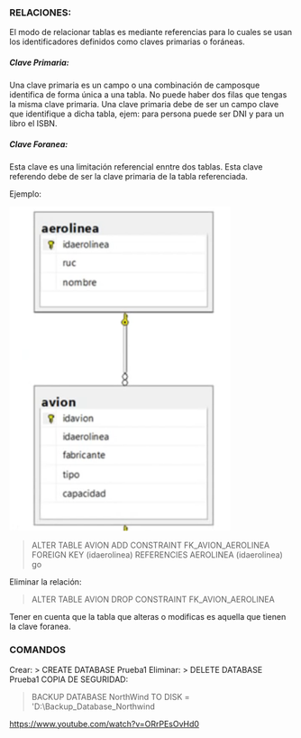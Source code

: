 ### RELACIONES: 
El modo de relacionar tablas es mediante referencias para lo cuales se usan los identificadores definidos como claves primarias o foráneas.

##### Clave Primaria:
Una clave primaria es un campo o una combinación de camposque identifica de forma única a una tabla. No puede haber dos filas que tengas la misma clave primaria. Una clave primaria debe de ser un campo clave que identifique a dicha tabla, ejem: para persona puede ser DNI y para un libro el ISBN.

##### Clave Foranea:
Esta clave es una limitación referencial enntre dos tablas. Esta clave referendo debe de ser la clave primaria de la tabla referenciada.

Ejemplo:

![1er trabajo](img/diagrama_Avion.png)

> ALTER TABLE AVION
> ADD CONSTRAINT FK_AVION_AEROLINEA
> FOREIGN KEY (idaerolinea) REFERENCIES AEROLINEA (idaerolinea)
> go

Eliminar la relación:

> ALTER TABLE AVION
> DROP CONSTRAINT FK_AVION_AEROLINEA

Tener en cuenta que la tabla que alteras o modificas es aquella que tienen la clave foranea.

### COMANDOS
Crear: > CREATE DATABASE Prueba1
Eliminar: > DELETE DATABASE Prueba1
COPIA DE SEGURIDAD:
> BACKUP DATABASE NorthWind
> TO DISK = 'D:\Backup_Database_Northwind

https://www.youtube.com/watch?v=ORrPEsOvHd0



